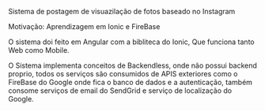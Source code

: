 Sistema de postagem de visuazilação de fotos baseado no Instagram

Motivação: Aprendizagem em Ionic e FireBase

O sistema doi feito em Angular com a bibliteca do Ionic, Que funciona tanto Web como Mobile.

O Sistema implementa conceitos de Backendless, onde não possui backend proprio, todos os serviços são consumidos de APIS exteriores como o FireBase do Google onde fica o banco de dados e a autenticação, também consome serviços de email do SendGrid e serviço de localização do Google.
